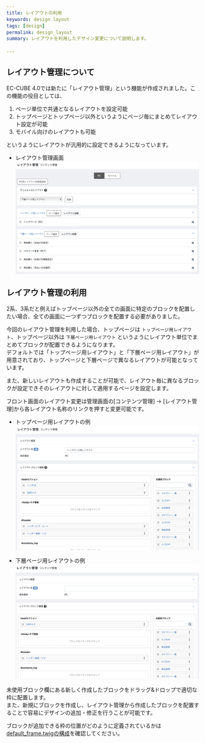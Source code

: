 ```yaml
---
title: レイアウトの利用
keywords: design layout
tags: [design]
permalink: design_layout
summary: レイアウトを利用したデザイン変更について説明します。

---
```


## レイアウト管理について
EC-CUBE 4.0では新たに「レイアウト管理」という機能が作成されました。この機能の役目としては、

1. ページ単位で共通となるレイアウトを設定可能  
1. トップページとトップページ以外というようにページ毎にまとめてレイアウト設定が可能  
1. モバイル向けのレイアウトも可能

というようにレイアウトが汎用的に設定できるようになっています。

* レイアウト管理画面  
![レイアウト管理](/images/design/design-layout-01.png)


## レイアウト管理の利用

2系、3系だと例えばトップページ以外の全ての画面に特定のブロックを配置したい場合、全ての画面に一つずつブロックを配置する必要がありました。

今回のレイアウト管理を利用した場合、トップページは `トップページ用レイアウト`、トップページ以外は `下層ページ用レイアウト` というようにレイアウト単位でまとめてブロックが配置できるようになります。  
デフォルトでは「トップページ用レイアウト」と「下層ページ用レイアウト」が用意されており、トップページと下層ページで異なるレイアウトが可能となっています。  

また、新しいレイアウトも作成することが可能で、レイアウト毎に異なるブロックが設定できそのレイアウトに対して適用するページを設定します。

フロント画面のレイアウト変更は管理画面の[コンテンツ管理] → [レイアウト管理]から各レイアウト名称のリンクを押すと変更可能です。

* トップページ用レイアウトの例  
![レイアウト管理](/images/design/design-layout-02.png)


* 下層ページ用レイアウトの例  
![レイアウト管理](/images/design/design-layout-03.png)

未使用ブロック欄にある新しく作成したブロックをドラッグ&ドロップで適切な枠に配置します。  
また、新規にブロックを作成し、レイアウト管理から作成したブロックを配置することで容易にデザインの追加・修正を行うことが可能です。

ブロックが追加できる枠の位置がどのように定義されているかは[default_frame.twigの構成](/design_default-frame)を確認してください。
